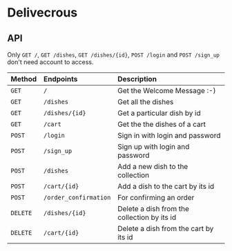 # Delivecrous

## API 
Only `GET /`, `GET /dishes`, `GET /dishes/{id}`, `POST /login` and `POST /sign_up` don't need account to access. 

| Method | Endpoints     | Description                       |
| :-------- | :------- | :-------------------------------- |
| `GET`      | `/` | Get the Welcome Message :-) |
| `GET`      | `/dishes` | Get all the dishes |
| `GET`      | `/dishes/{id}` | Get a particular dish by id |
| `GET`      | `/cart` | Get the the dishes of a cart |
| `POST`      | `/login` | Sign in with login and password |
| `POST`      | `/sign_up` | Sign up with login and password |
| `POST`      | `/dishes` | Add a new dish to the collection |
| `POST`      | `/cart/{id}` | Add a dish to the cart by its id  |
| `POST`      | `/order_confirmation` | For confirming an order  |
| `DELETE`      | `/dishes/{id}` | Delete a dish from the collection by its id |
| `DELETE`      | `/cart/{id}` | Delete a dish from the cart by its id |
